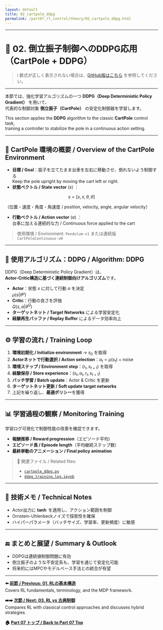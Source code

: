 ```yaml
---
layout: default
title: 02_cartpole_ddpg
permalink: /part07_rl_control/theory/02_cartpole_ddpg.html
---
```


---

# 🧠 02. 倒立振子制御へのDDPG応用（CartPole + DDPG）

> ℹ️ 数式が正しく表示されない場合は、[GitHub版はこちら](https://github.com/Samizo-AITL/EduController/blob/main/part07_rl_control/theory/02_cartpole_ddpg.md) を参照してください。

---

本節では、強化学習アルゴリズムの一つ **DDPG（Deep Deterministic Policy Gradient）** を用いて、  
代表的な制御対象 **倒立振子（CartPole）** の安定化制御器を学習します。

This section applies the **DDPG** algorithm to the classic **CartPole** control task,  
training a controller to stabilize the pole in a continuous action setting.

---

## 🎯 CartPole 環境の概要 / Overview of the CartPole Environment

- **目標 / Goal**：振子を立てたまま台車を左右に移動させ、倒れないよう制御する  
  Keep the pole upright by moving the cart left or right.
- **状態ベクトル / State vector**  $(s)$ ：

$$
s = [x, \dot{x}, \theta, \dot{\theta}]
$$
  
  （位置・速度・角度・角速度 / position, velocity, angle, angular velocity）
- **行動ベクトル / Action vector**  $(a)$ ：  
  台車に加える連続的な力 / Continuous force applied to the cart

> 使用環境 / Environment: `Pendulum-v1` または連続版 `CartPoleContinuous-v0`

---

## 🧪 使用アルゴリズム：DDPG / Algorithm: DDPG

DDPG（Deep Deterministic Policy Gradient）は、  
**Actor-Critic構造に基づく連続制御向けアルゴリズム**です。

- **Actor**：状態 $s$ に対して行動 $a$ を決定  
  $\mu(s|\theta^\mu)$
- **Critic**：行動の良さを評価  
  $Q(s,a|\theta^Q)$
- **ターゲットネット / Target Networks** による学習安定化  
- **経験再生バッファ / Replay Buffer** によるデータ効率向上

---

## ⚙️ 学習の流れ / Training Loop

1. **環境初期化 / Initialize environment** → $s_0$ を取得  
2. **Actorネットで行動選択 / Action selection**：$a_t = \mu(s_t) + \text{noise}$  
3. **環境ステップ / Environment step**：$(r_t, s_{t+1})$ を取得  
4. **経験保存 / Store experience**：$(s_t, a_t, r_t, s_{t+1})$  
5. **バッチ学習 / Batch update**：Actor & Critic を更新  
6. **ターゲットネット更新 / Soft update target networks**  
7. 上記を繰り返し、**最適ポリシー**を獲得

---

## 📊 学習過程の観察 / Monitoring Training

学習ログ可視化で制御性能の改善を確認できます。

- **報酬推移 / Reward progression**（エピソード平均）  
- **エピソード長 / Episode length**（平均継続ステップ数）  
- **最終挙動のアニメーション / Final policy animation**

> 📁 関連ファイル / Related files:  
> - [`cartpole_ddpg.py`](https://samizo-aitl.github.io/EduController/part07_rl_control/simulation/cartpole_ddpg.py)  
> - [`ddpg_training_log.ipynb`](https://samizo-aitl.github.io/EduController/part07_rl_control/notebooks/ddpg_training_log.ipynb)

---

## 🧠 技術メモ / Technical Notes

- Actor出力に **$\tanh$** を適用し、アクション範囲を制御  
- Ornstein-Uhlenbeckノイズで探索性を確保  
- ハイパーパラメータ（バッチサイズ、学習率、更新頻度）に敏感

---

## 🔚 まとめと展望 / Summary & Outlook

- DDPGは連続値制御問題に有効  
- 倒立振子のような不安定系も、学習を通じて安定化可能  
- 将来的にはMPCやモデルベース手法との統合が有望

---

**⬅️ [前節 / Previous: 01. RLの基本構造](https://samizo-aitl.github.io/EduController/part07_rl_control/theory/01_rl_basics.html)**  
Covers RL fundamentals, terminology, and the MDP framework.

**➡️➡️ [次節 / Next: 03. RL vs 古典制御](https://samizo-aitl.github.io/EduController/part07_rl_control/theory/03_rl_vs_classical.html)**  
Compares RL with classical control approaches and discusses hybrid strategies.

**🏠 [Part 07 トップ / Back to Part 07 Top](https://samizo-aitl.github.io/EduController/part07_rl_control/)**
